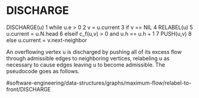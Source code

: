 # DISCHARGE
DISCHARGE(u) 
1 while u.e > 0 
2 v = u.current 
3 if v == NIL 
4   RELABEL(u)
5   u.current = u.N.head
6 elseif c_f(u,v) > 0 and u.h == u.h + 1 
7   PUSH(u,v)
8 else u.current = v.next-neighbor

An overflowing vertex u is discharged by pushing all of its excess flow through admissible edges to neighboring vertices, relabeling u as necessary to cause edges leaving u to become admissible. The pseudocode goes as follows.


#software-engineering/data-structures/graphs/maximum-flow/relabel-to-front/DISCHARGE

